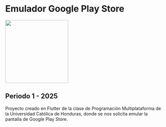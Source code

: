 # Emulador Google Play Store

<img src="https://github.com/user-attachments/assets/f34cc78e-f923-4c31-a5e3-3148cc2e7ffb" width="200">

## Periodo 1 - 2025

Proyecto creado en Flutter de la clase de Programación Multiplataforma de la Universidad Católica de Honduras, donde se nos solicita emular la pantalla de Google Play Store.
